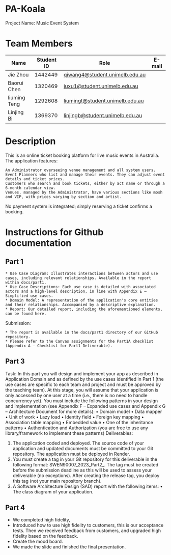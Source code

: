 # PA-Koala
  Project Name: Music Event System

# Team Members

|  Name   | Student ID  |  Role   | E-mail  |
|  ----  | ----  |  ----  | ----  |
| Jie Zhou  | 1442449 | qiwang4@student.unimelb.edu.au |
| Baorui Chen  | 1320469 | juxu1@student.unimelb.edu.au  |
| liuming Teng | 1292608 | liumingt@student.unimelb.edu.au |
| Linjing Bi  | 1369370 | linjingb@student.unimelb.edu.au |

# Description

This is an online ticket booking platform for live music events in Australia. The application features:

    An Administrator overseeing venue management and all system users.
    Event Planners who list and manage their events. They can adjust event details and ticket prices.
    Customers who search and book tickets, either by act name or through a 6-month calendar view.
    Venues, managed by the Administrator, have various sections like mosh and VIP, with prices varying by section and artist. 
No payment system is integrated; simply reserving a ticket confirms a booking.



# Instructions for Github documentation
## Part 1
    * Use Case Diagram: Illustrates interactions between actors and use cases, including relevant relationships. Available in the report within docs/part1.
    * Use Case Descriptions: Each use case is detailed with associated actors and a high-level description, in line with Appendix E – Simplified use cases.
    * Domain Model: A representation of the application's core entities and their relationships. Accompanied by a descriptive explanation.
    * Report: Our detailed report, including the aforementioned elements, can be found here.

Submission:

    * The report is available in the docs/part1 directory of our GitHub repository.
    * Please refer to the Canvas assignments for the Part1A checklist (Appendix A – Checklist for Part1 Deliverable).

## Part 3
Task:
In this part you will design and implement your app as described in Application Domain and as defined
by the use cases identified in Part 1 (the use cases are specific to each team and project and must be
approved by the teaching team). At this stage, you will assume that your application is only accessed
by one user at a time (i.e., there is no need to handle concurrency yet).
You must include the following patterns in your design and implementation (see Appendix F –
Expanded use cases and Appendix G – Architecture Document for more details):
• Domain model
• Data mapper
• Unit of work
• Lazy load
• Identity field
• Foreign key mapping
• Association table mapping
• Embedded value
• One of the inheritance patterns
• Authentication and Authorization (you are free to use any library/framework to implement
these patterns)
Deliverables:
1. The application coded and deployed. The source code of your application and updated
documents must be committed to your Git repository. The application must be deployed in
Render.
2. You must create a tag in your Git repository for this deliverable in the following format:
SWEN90007_2023_Part2_<team name>. The tag must be created before the submission
deadline as this will be used to assess your deliverable (no exceptions). After creating the
release tag, you deploy this tag (not your main repository branch).
3. A Software Architecture Design (SAD) report with the following items:
• The class diagram of your application.


## Part 4
* We completed high fidelity, 
* Introduced how to use high fidelity to customers, this is our acceptance tests. Then we received feedback from customers, and upgraded high fidelity based on the feedback.
* Create the mood board. 
* We made the slide and finished the final presentation.
